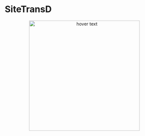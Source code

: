 # SiteTransD

<p align="center">
  <img src="C:\Users\Lucie Vautier\Documents\00_ENSC\00_Cours\01_TransD\MindMap.png" width="350" title="hover text">
</p>